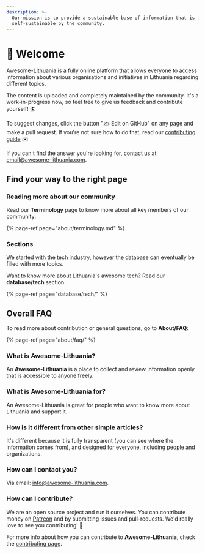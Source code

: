 ```yaml
---
description: >-
  Our mission is to provide a sustainable base of information that is fully
  self-sustainable by the community.
---
```


# 👋 Welcome

Awesome-Lithuania is a fully online platform that allows everyone to access information about various organisations and initiatives in Lithuania regarding different topics.

The content is uploaded and completely maintained by the community. It's a work-in-progress now, so feel free to give us feedback and contribute yourself! 🏄

To suggest changes, click the button "✍️ Edit on GitHub" on any page and make a pull request. If you're not sure how to do that, read our [contributing guide](about/faq/contribution.md) ✉️

If you can't find the answer you're looking for, contact us at email@awesome-lithuania.com.

## Find your way to the right page

### Reading more about our community

Read our **Terminology** page to know more about all key members of our community:

{% page-ref page="about/terminology.md" %}

### Sections

We started with the tech industry, however the database can eventually be filled with more topics.

Want to know more about Lithuania's awesome tech? Read our **database/tech** section:

{% page-ref page="database/tech/" %}

## Overall FAQ

To read more about contribution or general questions, go to **About/FAQ**:

{% page-ref page="about/faq/" %}

### **What is Awesome-Lithuania?**

An **Awesome-Lithuania** is a place to collect and review information openly that is accessible to anyone freely.

### **What is Awesome-Lithuania for?**

An Awesome-Lithuania is great for people who want to know more about Lithuania and support it.

### How is it different from other **simple articles**?

It's different because it is fully transparent \(you can see where the information comes from\), and designed for everyone, including people and organizations.

### How can I contact you?

Via email: [info@awesome-lithuania.com](mailto:info@awesome-lithuania.com).

### How can I contribute?

We are an open source project and run it ourselves. You can contribute money  on [Patreon](https://www.patreon.com/awesomelithuania) and by submitting issues and pull-requests. We'd really love to see you contributing! 🚀 

For more info about how you can contribute to **Awesome-Lithuania**, check the [contributing page](about/faq/contribution.md).

